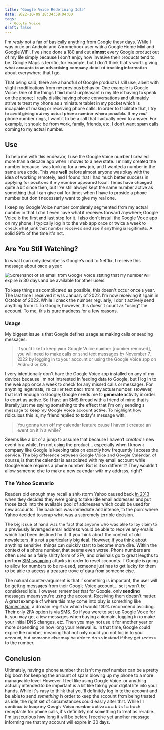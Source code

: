 ```yaml
---
title: "Google Voice Redefining Idle"
date: 2022-10-09T18:34:58-04:00
tags:
  - Google Voice
draft: false
---
```


I'm _really_ not a fan of basically anything from Google these days. While I was once an Android and Chromebook user with a Google Home Mini and Google WiFi, I've since done a 180 and cut **almost** every Google product out of my life simply because I don't enjoy how invasive their products tend to be. Google Maps is terrific, for example, but I don't think that's worth giving what amounts to an advertising company detailed tracking information about everywhere that I go.

That being said, there are a handful of Google products I still use, albeit with slight modifications from my previous behavior. One example is Google Voice. One of the things I find most unpleasant in my life is having to speak on the phone; I really dislike having phone conversations and ultimately strive to treat my phone as a miniature tablet in my pocket which is incapable of making or receiving phone calls. In order to facilitate that, I try to avoid giving out my actual phone number where possible. If my _real_ phone number rings, I want it to be a call that I actually need to answer. For example, it should be from work, family, friends, etc. I don't want spam calls coming to my actual number.

## Use

To help me with this endeavor, I use the Google Voice number I created more than a decade ago when I moved to a new state. I initially created the number because I was looking for a new job, and I wanted a number in the same area code. This was **well** before almost anyone was okay with the idea of working remotely, and I found that I had much better success in applying for positions if my number appeared local. Times have changed quite a bit since then, but I've still always kept the same number active as something that I can give out for times when I have to provide a phone number but don't necessarily want to give my real one.

I keep my Google Voice number completely segmented from my actual number in that I don't even have what it receives forward anywhere; Google Voice is the first and last stop for it. I also don't install the Google Voice app on my phone; I typically log in to the web app once or twice a week to check what junk that number received and see if anything is legitimate. A solid 99% of the time it's not.

## Are You Still Watching?

In what I can only describe as Google's nod to Netflix, I receive this message about once a year:

![Screenshot of an email from Google Voice stating that my number will expire in 30 days and be available for other users.](/2022/google_void_idle.png)

To keep things as complicated as possible, this doesn't occur once a year. The last time I received it was January of 2022. I'm now receiving it again in October of 2022. While I check the number regularly, I don't actively send anything from it. To Google, however, this doesn't count as "using" the account. To me, this is pure madness for a few reasons.

### Usage

My biggest issue is that Google defines usage as making calls or sending messages:

> If you’d like to keep your Google Voice number [number removed], you will need to make calls or send text messages by November 7, 2022 by logging in to your account or using the Google Voice app on Android or iOS.

I very intentionally don't have the Google Voice app installed on any of my devices because I'm not interested in feeding data to Google, but I log in to the web app once a week to check for any missed calls or messages. For anything legitimate, I'll call or text back from my actual number. However, that isn't enough to Google; Google needs me to **generate** activity in order to count as active. So I have an SMS thread with a friend of mine that is literally just me saying something to the effect that I'm only sending a message to keep my Google Voice account active. To highlight how ridiculous this is, my friend replied to today's message with:

> You gonna turn off my calendar feature cause I haven't created an event on it in a while?

Seems like a bit of a jump to assume that because I haven't _created_ a new event in a while, I'm not using the product... especially when I know a company like Google is keeping tabs on exactly how frequently I access the service. The big difference between Google Voice and Google Calendar, of course, is that the calendar is associated with my email account while Google Voice requires a phone number. But is it so different? They wouldn't allow someone else to make a new calendar with my address, right?

### The Yahoo Scenario

Readers old enough may recall a shit-storm Yahoo caused back [in 2013](https://www.cnet.com/culture/can-yahoo-recycle-your-username-and-protect-your-data/) when they decided they were going to take idle email addresses and put those back into the available pool of addresses which could be used for new accounts. The backlash was immediate and intense, to the point where Yahoo decided to scrap what was a supremely terrible decision.

The big issue at hand was the fact that anyone who was able to lay claim to a previously leveraged email address would be able to receive any emails which had been destined for it. If you think about the context of old newsletters, it's not a particularly big deal. However, if you think about anything sensitive, things can quickly start to become more dire. Within the context of a phone number, that seems even worse. Phone numbers are often used as a fairly shitty form of 2FA, and criminals go to great lengths to perform [SIM swapping](https://en.wikipedia.org/wiki/SIM_swap_scam) attacks in order to reset accounts. If Google is going to allow for numbers to be re-used, someone just has to get lucky for them to be able to access a treasure trove of data from someone else.

The natural counter-argument is that if something is important, the user will be getting messages from their Google Voice account... so it won't be considered idle. However, remember that for Google, only **sending** messages means you're using the account. Receiving them doesn't matter. A great example of where this may come into play is something like [Namecheap](https://www.namecheap.com/), a domain registrar which I would 100% recommend avoiding. Their only 2FA option is via SMS. So if you were to set up Google Voice for it, you may get a few messages when buying a domain, logging in to make your initial DNS changes, etc. Then you may not use it for another year or more depending on how long your renewal is. In that time, Google could expire the number, meaning that not only could you not log in to your account, but someone else may be able to do so instead if they get access to the number.

## Conclusion

Ultimately, having a phone number that isn't my _real_ number can be a pretty big boon for keeping the amount of spam blowing up my phone to a more manageable level. However, I feel like using Google Voice for anything actually intended to be important is a bit like taking your digital life into your hands. While it's easy to think that you'll definitely log in to the account and be able to send _something_ in order to keep the account from being treated as idle, the right set of circumstances could easily alter that. While I'll continue to keep my Google Voice number active as a bit of a trash receptacle for phone calls, it's definitely not something to treat as reliable. I'm just curious how long it will be before I receive yet another message informing me that my account will expire in 30 days.

